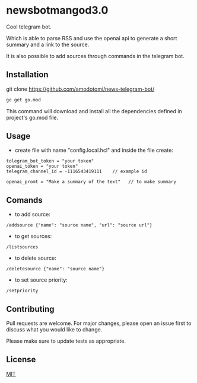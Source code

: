 # newsbotmangod3.0

Cool telegram bot. 

Which is able to parse RSS and use the openai api to generate a short summary and a link to the source. 

It is also possible to add sources through commands in the telegram bot.

## Installation

git clone https://github.com/amodotomi/news-telegram-bot/

```bash
go get go.mod
```
This command will download and install all the dependencies defined in project's go.mod file.

## Usage
- create file with name "config.local.hcl" and inside the file create:
```
tolegram_bot_token = "your token"
openai_token = "your token"
telegram_channel_id = -1116543419111    // example id

openai_promt = "Make a summary of the text"   // to make summary
```

## Comands
- to add source:
```
/addsource {"name": "source name", "url": "source url"}
```
- to get sources:
```
/listsources
```
- to delete source:
```
/deletesource {"name": "source name"}
```
- to set source priority:
```
/setpriority 
```

## Contributing

Pull requests are welcome. For major changes, please open an issue first
to discuss what you would like to change.

Please make sure to update tests as appropriate.

## License

[MIT](https://choosealicense.com/licenses/mit/)

